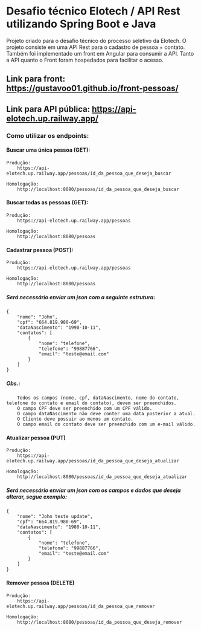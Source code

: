 # Desafio técnico Elotech / API Rest utilizando Spring Boot e Java 

Projeto criado para o desafio técnico do processo seletivo da Elotech.
O projeto consiste em uma API Rest para o cadastro de pessoa + contato.
Também foi implementado um front em Angular para consumir a API.
Tanto a API quanto o Front foram hospedados para facilitar o acesso.

## Link para front: https://gustavoo01.github.io/front-pessoas/
## Link para API pública: https://api-elotech.up.railway.app/

### Como utilizar os endpoints:

#### Buscar uma única pessoa (GET):
	Produção:
		https://api-elotech.up.railway.app/pessoas/id_da_pessoa_que_deseja_buscar

	Homologação:
		http://localhost:8080/pessoas/id_da_pessoa_que_deseja_buscar
	

#### Buscar todas as pessoas (GET):
	Produção:
		https://api-elotech.up.railway.app/pessoas

	Homologação:
		http://localhost:8080/pessoas

#### Cadastrar pessoa (POST):
	Produção:
		https://api-elotech.up.railway.app/pessoas

	Homologação:
		http://localhost:8080/pessoas

##### Será necessário enviar um json com a seguinte estrutura:

	{
	    "nome": "John",
	    "cpf": "664.819.980-69",
	    "dataNascimento": "1990-10-11",
	    "contatos": [
	        {
	            "nome": "telefone",
	            "telefone": "99887766",
	            "email": "teste@email.com"
	        }
	    ]
	}

#####	Obs.: 
		Todos os campos (nome, cpf, dataNascimento, nome do contato, telefone do contato e email do contato), devem ser preenchidos.
		O campo CPF deve ser preenchido com um CPF válido.
		O campo dataNascimento não deve conter uma data posterior a atual.
		O Cliente deve possuir ao menos um contato.
		O campo email do contato deve ser preenchido com um e-mail válido.

#### Atualizar pessoa (PUT)
	Produção:
		https://api-elotech.up.railway.app/pessoas/id_da_pessoa_que_deseja_atualizar

	Homologação:
		http://localhost:8080/pessoas/id_da_pessoa_que_deseja_atualizar

##### Será necessário enviar um json com os campos e dados que deseja alterar, segue exemplo:

	{
	    "nome": "John teste update",
	    "cpf": "664.819.980-69",
	    "dataNascimento": "1980-10-11",
	    "contatos": [
	        {
	            "nome": "telefone",
	            "telefone": "99887766",
	            "email": "teste@email.com"
	        }
	    ]
	}

#### Remover pessoa (DELETE)
	Produção:
		https://api-elotech.up.railway.app/pessoas/id_da_pessoa_que_remover

	Homologação:
		http://localhost:8080/pessoas/id_da_pessoa_que_deseja_remover